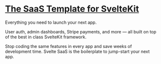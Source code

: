 # [The SaaS Template for SvelteKit](https://www.sveltesaas.com/)

Everything you need to launch your next app. 

User auth, admin dashboards, Stripe payments, and more — all built on top of the best in class SvelteKit framework.

Stop coding the same features in every app and save weeks of development time. Svelte SaaS is the boilerplate to jump-start your next app.

